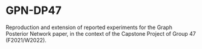 # GPN-DP47
Reproduction and extension of reported experiments for the Graph Posterior Network paper, in the context of the Capstone Project of Group 47 (F2021/W2022).
